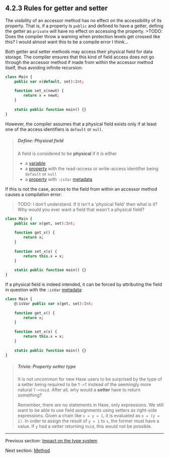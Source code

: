 ## 4.2.3 Rules for getter and setter

The visibility of an accessor method has no effect on the accessibility of its property. That is, if a property is `public` and defined to have a getter, definig the getter as `private` will have no effect on accessing the property. >TODO: Does the compiler throw a warning when protection levels get crossed like this?  I would almost want this to be a compile error I think...


Both getter and setter methods may access their physical field for data storage. The compiler ensures that this kind of field access does not go through the accessor method if made from within the accessor method itself, thus avoiding infinite recursion:

```haxe
class Main {
	public var x(default, set):Int;
	
	function set_x(newX) {
		return x = newX;
	}
	
	static public function main() {}
}
```

However, the compiler assumes that a physical field exists only if at least one of the access identifiers is `default` or `null`.

> ##### Define: Physical field
>
> A field is considered to be **physical** if it is either
> 
> 
> * a [variable](4.1-Variable.md)
> * a [property](4.2-Property.md) with the read-access or write-access identifier being `default` or `null`
> * a [property](4.2-Property.md) with `:isVar` [metadata](7.8-Metadata.md)
> 
> 
> 


If this is not the case, access to the field from within an accessor method causes a compilation error:
>TODO: I don't understand.  If it isn't a 'physical field' then what is it?  Why would you ever want a field that wasn't a physical field?

```haxe
class Main {
	public var x(get, set):Int;
	
	function get_x() {
		return x;
	}
	
	function set_x(x) {
		return this.x = x;
	}
	
	static public function main() {}
}
```

If a physical field is indeed intended, it can be forced by attributing the field in question with the `:isVar` [metadata](7.8-Metadata.md):

```haxe
class Main {
	@:isVar public var x(get, set):Int;
	
	function get_x() {
		return x;
	}
	
	function set_x(x) {
		return this.x = x;
	}
	
	static public function main() {}
}
```


> ##### Trivia: Property setter type
>
> It is not uncommon for new Haxe users to be surprised by the type of a setter being required to be `T->T` instead of the seemingly more natural `T->Void`. After all, why would a **setter** have to return something?
> 
> Remember, there are no statements in Haxe, only expressions.  We still want to be able to use field assignments using setters as right-side expressions. Given a chain like `x = y = 1`, it is evaluated as `x = (y = 1)`. In order to assign the result of `y = 1` to `x`, the former must have a value. If `y` had a setter returning `Void`, this would not be possible.

---

Previous section: [Impact on the type system](4.2.2-Impact_on_the_type_system.md)

Next section: [Method](4.3-Method.md)